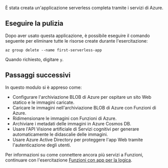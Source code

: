 È stata creata un'applicazione serverless completa tramite i servizi di Azure.

## <a name="clean-up"></a>Eseguire la pulizia
<!---TODO: Update for sandbox--->

Dopo aver usato questa applicazione, è possibile eseguire il comando seguente per eliminare tutte le risorse create durante l'esercitazione:

```azurecli
az group delete --name first-serverless-app
```

Quando richiesto, digitare `y`.  

## <a name="next-steps"></a>Passaggi successivi

In questo modulo si è appreso come:
  - Configurare l'archiviazione BLOB di Azure per ospitare un sito Web statico e le immagini caricate.
  - Caricare le immagini nell'archiviazione BLOB di Azure con Funzioni di Azure.
  - Ridimensionare le immagini con Funzioni di Azure.
  - Archiviare i metadati delle immagini in Azure Cosmos DB. 
  - Usare l'API Visione artificiale di Servizi cognitivi per generare automaticamente le didascalie delle immagini.
  - Usare Azure Active Directory per proteggere l'app Web tramite l'autenticazione degli utenti.

Per informazioni su come connettere ancora più servizi a Funzioni, continuare con l'esercitazione [Funzioni con app per la logica](https://docs.microsoft.com/azure/azure-functions/functions-twitter-email).
